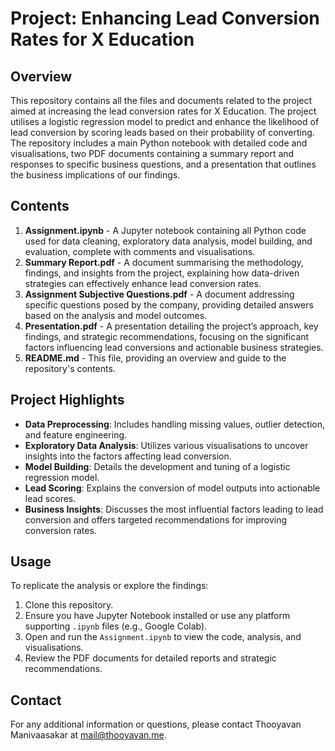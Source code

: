 # Project: Enhancing Lead Conversion Rates for X Education

## Overview
This repository contains all the files and documents related to the project aimed at increasing the lead conversion rates for X Education. The project utilises a logistic regression model to predict and enhance the likelihood of lead conversion by scoring leads based on their probability of converting. The repository includes a main Python notebook with detailed code and visualisations, two PDF documents containing a summary report and responses to specific business questions, and a presentation that outlines the business implications of our findings.

## Contents
1. **Assignment.ipynb** - A Jupyter notebook containing all Python code used for data cleaning, exploratory data analysis, model building, and evaluation, complete with comments and visualisations.
2. **Summary Report.pdf** - A document summarising the methodology, findings, and insights from the project, explaining how data-driven strategies can effectively enhance lead conversion rates.
3. **Assignment Subjective Questions.pdf** - A document addressing specific questions posed by the company, providing detailed answers based on the analysis and model outcomes.
4. **Presentation.pdf** - A presentation detailing the project’s approach, key findings, and strategic recommendations, focusing on the significant factors influencing lead conversions and actionable business strategies.
5. **README.md** - This file, providing an overview and guide to the repository's contents.

## Project Highlights
- **Data Preprocessing**: Includes handling missing values, outlier detection, and feature engineering.
- **Exploratory Data Analysis**: Utilizes various visualisations to uncover insights into the factors affecting lead conversion.
- **Model Building**: Details the development and tuning of a logistic regression model.
- **Lead Scoring**: Explains the conversion of model outputs into actionable lead scores.
- **Business Insights**: Discusses the most influential factors leading to lead conversion and offers targeted recommendations for improving conversion rates.

## Usage
To replicate the analysis or explore the findings:
1. Clone this repository.
2. Ensure you have Jupyter Notebook installed or use any platform supporting `.ipynb` files (e.g., Google Colab).
3. Open and run the `Assignment.ipynb` to view the code, analysis, and visualisations.
4. Review the PDF documents for detailed reports and strategic recommendations.

## Contact
For any additional information or questions, please contact Thooyavan Manivaasakar at mail@thooyavan.me.
